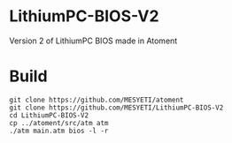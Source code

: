 # LithiumPC-BIOS-V2
Version 2 of LithiumPC BIOS made in Atoment
# Build
```
git clone https://github.com/MESYETI/atoment
git clone https://github.com/MESYETI/LithiumPC-BIOS-V2
cd LithiumPC-BIOS-V2
cp ../atoment/src/atm atm
./atm main.atm bios -l -r
```
